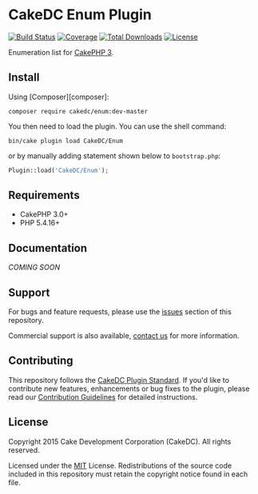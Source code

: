 CakeDC Enum Plugin
==================

[![Build Status](https://img.shields.io/travis/CakeDC/Enum/master.svg?style=flat-square)](https://travis-ci.org/CakeDC/Enum)
[![Coverage](https://img.shields.io/coveralls/CakeDC/Enum/master.svg?style=flat-square)](https://coveralls.io/r/CakeDC/Enum)
[![Total Downloads](https://img.shields.io/packagist/dt/cakedc/enum.svg?style=flat-square)](https://packagist.org/packages/cakedc/enum)
[![License](https://img.shields.io/badge/license-MIT-blue.svg?style=flat-square)](LICENSE)

Enumeration list for [CakePHP 3](http://cakephp.org).

Install
-------

Using [Composer][composer]:

```
composer require cakedc/enum:dev-master
```

You then need to load the plugin. You can use the shell command:

```
bin/cake plugin load CakeDC/Enum
```

or by manually adding statement shown below to `bootstrap.php`:

```php
Plugin::load('CakeDC/Enum');
```

Requirements
------------

* CakePHP 3.0+
* PHP 5.4.16+

Documentation
-------------

_COMING SOON_

Support
-------

For bugs and feature requests, please use the [issues](https://github.com/CakeDC/Enum/issues) section of this repository.

Commercial support is also available, [contact us](http://cakedc.com/contact) for more information.

Contributing
------------

This repository follows the [CakeDC Plugin Standard](http://cakedc.com/plugin-standard). If you'd like to contribute new features, enhancements or bug fixes to the plugin, please read our [Contribution Guidelines](http://cakedc.com/contribution-guidelines) for detailed instructions.

License
-------

Copyright 2015 Cake Development Corporation (CakeDC). All rights reserved.

Licensed under the [MIT](http://www.opensource.org/licenses/mit-license.php) License. Redistributions of the source code included in this repository must retain the copyright notice found in each file.
